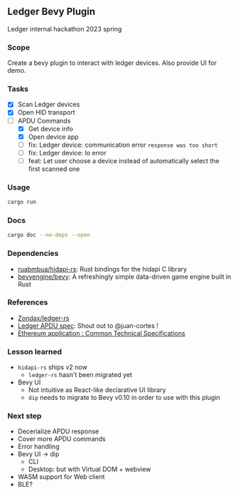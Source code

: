 ## Ledger Bevy Plugin

Ledger internal hackathon 2023 spring 

### Scope

Create a bevy plugin to interact with ledger devices. Also provide UI for demo.

### Tasks

- [x] Scan Ledger devices
- [x] Open HID transport
- [ ] APDU Commands
  - [x] Get device info
  - [x] Open device app
  - [ ] fix: Ledger device: communication error `response was too short`
  - [ ] fix: Ledger device: Io error
  - [ ] feat: Let user choose a device instead of automatically select the first scanned one

### Usage

```sh
cargo run
```

### Docs

```sh
cargo doc --no-deps --open
```

### Dependencies

- [ruabmbua/hidapi-rs](https://github.com/ruabmbua/hidapi-rs): Rust bindings for the hidapi C library
- [bevyengine/bevy](https://github.com/bevyengine/bevy): A refreshingly simple data-driven game engine built in Rust

### References

- [Zondax/ledger-rs](https://github.com/Zondax/ledger-rs)
- [Ledger APDU spec](https://ledgerhq.atlassian.net/wiki/spaces/WALLETCO/pages/3753377984/An+attempt+at+APDU+specs#openApp-e0d80000xx): Shout out to @juan-cortes !
- [Ethereum application : Common Technical Specifications](https://github.com/LedgerHQ/app-ethereum/blob/develop/doc/ethapp.adoc)

### Lesson learned

- `hidapi-rs` ships v2 now
  - `ledger-rs` hasn't been migrated yet
- Bevy UI 
  - Not intuitive as React-like declarative UI library
  - `dip` needs to migrate to Bevy v0.10 in order to use with this plugin

### Next step

- Decerialize APDU response
- Cover more APDU commands
- Error handling
- Bevy UI -> dip
  - CLI
  - Desktop: but with Virtual DOM + webview
- WASM support for Web client
- BLE?

